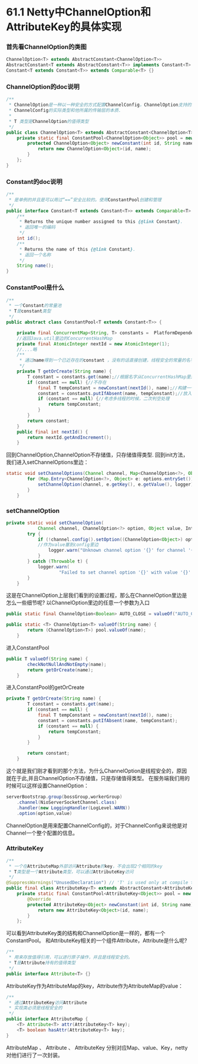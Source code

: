 # 61.1 Netty中ChannelOption和AttributeKey的具体实现

### 首先看ChannelOption的类图

~~~java
ChannelOption<T> extends AbstractConstant<ChannelOption<T>>
AbstractConstant<T extends AbstractConstant<T>> implements Constant<T> {}
Constant<T extends Constant<T>> extends Comparable<T> {}
~~~

### ChannelOption的doc说明

~~~java
/**
 * ChannelOption是一种以一种安全的方式配置ChannelConfig，ChannelOption支持的类型个依赖于
 * ChannelConfig的实际类型和他所属的传输层的本质.
 *
 * T 类型是ChannelOption的值得类型
 */
public class ChannelOption<T> extends AbstractConstant<ChannelOption<T>> {
    private static final ConstantPool<ChannelOption<Object>> pool = new ConstantPool<ChannelOption<Object>>() {
        protected ChannelOption<Object> newConstant(int id, String name) {
            return new ChannelOption<Object>(id, name);
        }
    };
}
~~~

### Constant的doc说明

~~~java
/**
 * 是单例的并且是可以用过“==”安全比较的。使用ConstantPool创建和管理
 */
public interface Constant<T extends Constant<T>> extends Comparable<T> {
    /**
     * Returns the unique number assigned to this {@link Constant}.
     * 返回唯一的编码
     */
    int id();
    /**
     * Returns the name of this {@link Constant}.
     * 返回一个名称
     */
    String name();
}
~~~

### ConstantPool是什么

~~~java
/**
 * 一个Constant的常量池
 * T是constant类型
 */
public abstract class ConstantPool<T extends Constant<T>> {

    private final ConcurrentMap<String, T> constants =  PlatformDependent.newConcurrentHashMap();
    //返回Java.util里边的ConcurrentHashMap
    private final AtomicInteger nextId = new AtomicInteger(1);
    //....略
    /**
     * 通过name得到一个已近存在的constant ，没有的话直接创建，线程安全的常量的名字
     */
    private T getOrCreate(String name) {
        T constant = constants.get(name);//根据名字从ConcurrentHashMap里边获取
        if (constant == null) {//不存在
            final T tempConstant = newConstant(nextId(), name);//构建一个，id是随机出来的
            constant = constants.putIfAbsent(name, tempConstant);//放入ConcurrentHashMap里边
            if (constant == null) {//考虑多线程的时候，二次判空处理
                return tempConstant;
            }
        }
        return constant;
    }
    public final int nextId() {
        return nextId.getAndIncrement();
    }
~~~

回到ChannelOption,ChannelOption不存储值，只存储值得类型. 
回到init方法，我们进入setChannelOptions里边：

~~~java
static void setChannelOptions(Channel channel, Map<ChannelOption<?>, Object> options, InternalLogger logger) {
        for (Map.Entry<ChannelOption<?>, Object> e: options.entrySet()) {
            setChannelOption(channel, e.getKey(), e.getValue(), logger);
        }
    }
~~~

### setChannelOption

~~~java
private static void setChannelOption(
            Channel channel, ChannelOption<?> option, Object value, InternalLogger logger) {
        try {
            if (!channel.config().setOption((ChannelOption<Object>) option, value)) {			 //将ChannelOption作为key，value
            //作为value塞到config里边
                logger.warn("Unknown channel option '{}' for channel '{}'", option, channel);
            }
        } catch (Throwable t) {
            logger.warn(
                    "Failed to set channel option '{}' with value '{}' for channel '{}'", option, value, channel, t);
        }
    }
~~~

这是在ChannelOption上层我们看到的设置过程，那么在ChannelOption里边是怎么一些细节呢? 
以ChannelOption里边的任意一个参数为入口

~~~java
public static final ChannelOption<Boolean> AUTO_CLOSE = valueOf("AUTO_CLOSE");
~~~

~~~java
public static <T> ChannelOption<T> valueOf(String name) {
        return (ChannelOption<T>) pool.valueOf(name);
    }
~~~

进入ConstantPool

~~~java
public T valueOf(String name) {
        checkNotNullAndNotEmpty(name);
        return getOrCreate(name);
    }
~~~

进入ConstantPool的getOrCreate

~~~java
private T getOrCreate(String name) {
        T constant = constants.get(name);
        if (constant == null) {
            final T tempConstant = newConstant(nextId(), name);
            constant = constants.putIfAbsent(name, tempConstant);
            if (constant == null) {
                return tempConstant;
            }
        }

        return constant;
    }
~~~

这个就是我们刚才看到的那个方法，为什么ChannelOption是线程安全的，原因就在于此,并且ChannelOption不存储值，只是存储值得类型。 
在服务端我们用的时候可以这样设置ChannelOption：

~~~java
serverBootstrap.group(bossGroup,workerGroup)
    .channel(NioServerSocketChannel.class)
    .handler(new LoggingHandler(LogLevel.WARN))
    .option(option,value)
~~~

ChannelOption是用来配置ChannelConfig的，对于ChannelConfig来说他是对Channel一个整个配置的信息。

### AttributeKey

~~~java
/**
 * 一个在AttributeMap外部访问Attribute的key，不会出现2个相同的key
 * T类型是一个Attribute类型，可以通过AttributeKey访问
 */
@SuppressWarnings("UnusedDeclaration") // 'T' is used only at compile time
public final class AttributeKey<T> extends AbstractConstant<AttributeKey<T>> {
    private static final ConstantPool<AttributeKey<Object>> pool = new ConstantPool<AttributeKey<Object>>() {
        @Override
        protected AttributeKey<Object> newConstant(int id, String name) {
            return new AttributeKey<Object>(id, name);
        }
    };
~~~

可以看到AttributeKey类的结构和ChannelOption是一样的，都有一个ConstantPool。 
和AttributeKey相关的一个组件Attribute，Attribute是什么呢?

~~~java
/**
 * 用来存放值得引用，可以进行原子操作，并且是线程安全的。
 * T是Attribute持有的值得类型
 */
public interface Attribute<T> {}
~~~

AttributeKey作为AttributeMap的key，Attribute作为AttributeMap的value：

~~~java
/**
 * 通过AttributeKey访问Attribute
 * 实现类必须是线程安全的
 */
public interface AttributeMap {
    <T> Attribute<T> attr(AttributeKey<T> key);
    <T> boolean hasAttr(AttributeKey<T> key);
}
~~~

AttributeMap 、 Attribute 、 AttributeKey 分别对应Map、value、Key，netty对他们进行了一次封装。



